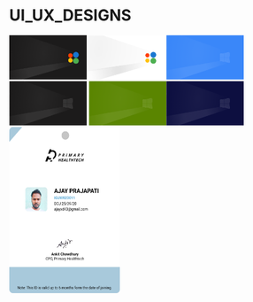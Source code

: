 # UI_UX_DESIGNS
<img src="WINDOWS 10X.png" width="140px" height="80"><img src="windows white 10x.png" width="140px" height="80">
<img src="win10 skyblue.png" width="140px" height="80"><img src="win10 mateblack.png" width="140px" height="80">
<img src="win10 green.png" width="140px" height="80"><img src="win10 deepblue.png" width="140px" height="80"><img src="Ajay_ID.png" width="200px" height="300">
